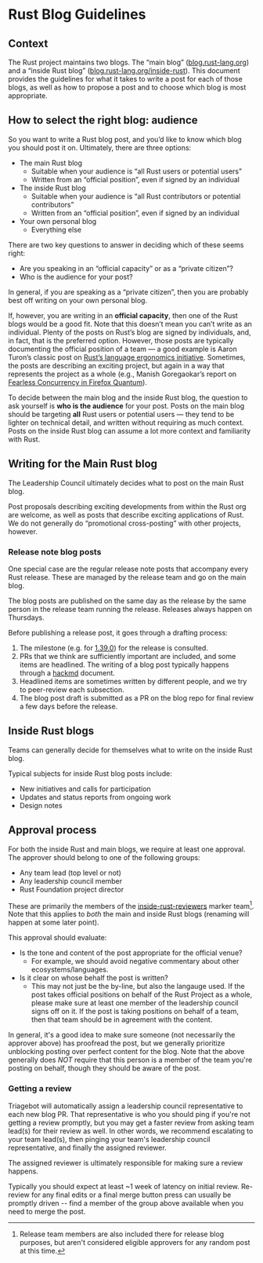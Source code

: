 # Rust Blog Guidelines

## Context

The Rust project maintains two blogs.
The “main blog” ([blog.rust-lang.org](https://blog.rust-lang.org/index.html))
and a “inside Rust blog”
([blog.rust-lang.org/inside-rust](https://blog.rust-lang.org/inside-rust/)).
This document provides the guidelines for what it takes to write
a post for each of those blogs, as well as how to propose a post and to choose which blog is most
appropriate.

## How to select the right blog: audience

So you want to write a Rust blog post, and you’d like to know which blog you should post it on.
Ultimately, there are three options:

- The main Rust blog
    - Suitable when your audience is “all Rust users or potential users”
    - Written from an “official position”, even if signed by an individual
- The inside Rust blog
    - Suitable when your audience is “all Rust contributors or potential contributors”
    - Written from an “official position”, even if signed by an individual
- Your own personal blog
    - Everything else

There are two key questions to answer in deciding which of these seems right:

- Are you speaking in an “official capacity” or as a “private citizen”?
- Who is the audience for your post?

In general, if you are speaking as a “private citizen”, then you are probably best off writing on
your own personal blog.

If, however, you are writing in an **official capacity**, then one of the Rust blogs would be a
good fit. Note that this doesn’t mean you can’t write as an individual. Plenty of the posts on
Rust’s blog are signed by individuals, and, in fact, that is the preferred option. However, those
posts are typically documenting the official position of a team — a good example is Aaron Turon’s
classic post on [Rust’s language ergonomics
initiative](https://blog.rust-lang.org/2017/03/02/lang-ergonomics.html). Sometimes, the posts are
describing an exciting project, but again in a way that represents the project as a whole (e.g.,
Manish Goregaokar’s report on [Fearless Concurrency in Firefox
Quantum](https://blog.rust-lang.org/2017/11/14/Fearless-Concurrency-In-Firefox-Quantum.html)).

To decide between the main blog and the inside Rust blog, the question to ask yourself is **who is the
audience** for your post. Posts on the main blog should be targeting **all** Rust users or
potential users — they tend to be lighter on technical detail, and written without requiring as
much context. Posts on the inside Rust blog can assume a lot more context and familiarity with Rust.

## Writing for the Main Rust blog

The Leadership Council ultimately decides what to post on the main Rust blog.

Post proposals describing exciting developments from within the Rust org are welcome, as well as
posts that describe exciting applications of Rust. We do not generally do “promotional
cross-posting” with other projects, however.

### Release note blog posts

One special case are the regular release note posts that accompany every Rust release. These are
managed by the release team and go on the main blog.

The blog posts are published on the same day as the release by the same person in the release team
running the release. Releases always happen on Thursdays.

Before publishing a release post, it goes through a drafting process:

1. The milestone (e.g. for [1.39.0]) for the release is consulted.
2. PRs that we think are sufficiently important are included, and some items are headlined.
   The writing of a blog post typically happens through a [hackmd](https://hackmd.io/) document.
3. Headlined items are sometimes written by different people, and we try to peer-review each
   subsection.
4. The blog post draft is submitted as a PR on the blog repo for final review a few days before the
   release.

[1.39.0]: https://github.com/rust-lang/rust/milestone/66?closed=1

## Inside Rust blogs

Teams can generally decide for themselves what to write on the inside Rust blog.

Typical subjects for inside Rust blog posts include:

- New initiatives and calls for participation
- Updates and status reports from ongoing work
- Design notes

## Approval process

For both the inside Rust and main blogs, we require at least one approval.
The approver should belong to one of the following groups:

* Any team lead (top level or not)
* Any leadership council member
* Rust Foundation project director

These are primarily the members of the
[inside-rust-reviewers](https://github.com/rust-lang/team/blob/master/teams/inside-rust-reviewers.toml)
marker team[^1]. Note that this applies to *both* the main and inside Rust blogs
(renaming will happen at some later point).

[^1]: Release team members are also included there for release blog purposes,
  but aren't considered eligible approvers for any random post at this time.

This approval should evaluate:

* Is the tone and content of the post appropriate for the official venue?
  * For example, we should avoid negative commentary about other ecosystems/languages.
* Is it clear on whose behalf the post is written?
  * This may not just be the by-line, but also the langauge used. If the post
    takes official positions on behalf of the Rust Project as a whole, please
    make sure at least one member of the leadership council signs off on it. If the
    post is taking positions on behalf of a team, then that team should be in
    agreement with the content.

In general, it's a good idea to make sure someone (not necessarily the approver
above) has proofread the post, but we generally prioritize unblocking posting
over perfect content for the blog. Note that the above generally does *NOT*
require that this person is a member of the team you're posting on behalf,
though they should be aware of the post.

### Getting a review

Triagebot will automatically assign a leadership council representative to each
new blog PR. That representative is who you should ping if you're not getting a
review promptly, but you may get a faster review from asking team lead(s) for
their review as well. In other words, we recommend escalating to your team
lead(s), then pinging your team's leadership council representative, and
finally the assigned reviewer.

The assigned reviewer is ultimately responsible for making sure a review
happens.

Typically you should expect at least ~1 week of latency on initial review.
Re-review for any final edits or a final merge button press can usually be
promptly driven -- find a member of the group above available when you need to
merge the post.
